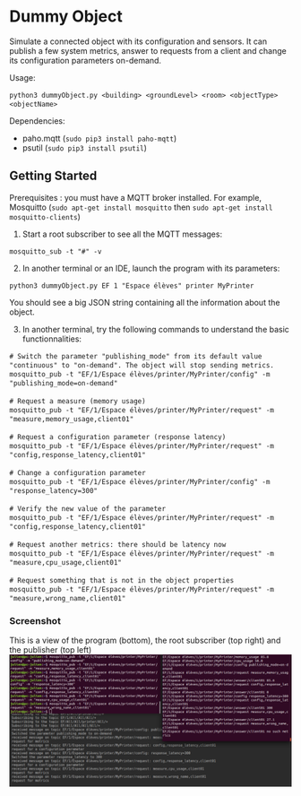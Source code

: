 # Dummy Object

Simulate a connected object with its configuration and sensors. It can publish a few system metrics, answer to requests from a client and change its configuration parameters on-demand.

Usage:

    python3 dummyObject.py <building> <groundLevel> <room> <objectType> <objectName>

Dependencies: 
- paho.mqtt (`sudo pip3 install paho-mqtt`)
- psutil (`sudo pip3 install psutil`)
    
## Getting Started
Prerequisites : you must have a MQTT broker installed. For example, Mosquitto (`sudo apt-get install mosquitto` then `sudo apt-get install mosquitto-clients`)

1. Start a root subscriber to see all the MQTT messages:
```
mosquitto_sub -t "#" -v
```
2. In another terminal or an IDE, launch the program with its parameters:
```
python3 dummyObject.py EF 1 "Espace élèves" printer MyPrinter
```
You should see a big JSON string containing all the information about the object.

3. In another terminal, try the following commands to understand the basic functionnalities:
```
# Switch the parameter "publishing_mode" from its default value "continuous" to "on-demand". The object will stop sending metrics.
mosquitto_pub -t "EF/1/Espace élèves/printer/MyPrinter/config" -m "publishing_mode=on-demand"

# Request a measure (memory usage)
mosquitto_pub -t "EF/1/Espace élèves/printer/MyPrinter/request" -m "measure,memory_usage,client01"

# Request a configuration parameter (response latency)
mosquitto_pub -t "EF/1/Espace élèves/printer/MyPrinter/request" -m "config,response_latency,client01"

# Change a configuration parameter
mosquitto_pub -t "EF/1/Espace élèves/printer/MyPrinter/config" -m "response_latency=300"

# Verify the new value of the parameter
mosquitto_pub -t "EF/1/Espace élèves/printer/MyPrinter/request" -m "config,response_latency,client01"

# Request another metrics: there should be latency now
mosquitto_pub -t "EF/1/Espace élèves/printer/MyPrinter/request" -m "measure,cpu_usage,client01"

# Request something that is not in the object properties
mosquitto_pub -t "EF/1/Espace élèves/printer/MyPrinter/request" -m "measure,wrong_name,client01"
```
### Screenshot
This is a view of the program (bottom), the root subscriber (top right) and the publisher (top left)
![alt](https://github.com/CPS2project/Server/blob/master/dummyObject/screenshot.png)
